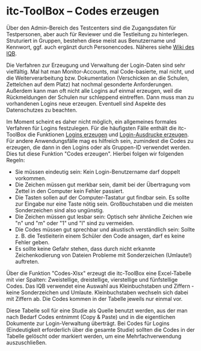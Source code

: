 ﻿# itc-ToolBox – Codes erzeugen
Über den Admin-Bereich des Testcenters sind die Zugangsdaten für Testpersonen, aber auch für Reviewer und die Testleitung zu hinterlegen. Struturiert in Gruppen, bestehen diese meist aus Benutzername und Kennwort, ggf. auch ergänzt durch Personencodes. Näheres siehe [Wiki des IQB](https://github.com/iqb-berlin/iqb-berlin.github.io/wiki/2.4-Testinhalte-hochladen).

Die Verfahren zur Erzeugung und Verwaltung der Login-Daten sind sehr vielfältig. Mal hat man Monitor-Accounts, mal Code-basierte, mal nicht, und die Weiterverarbeitung bzw. Dokumentation (Verschicken an die Schulen, Zettelchen auf dem Platz) hat nochmal gesonderte Anforderungen. Außerdem kann man oft nicht alle Logins auf einmal erzeugen, weil die Rückmeldungen der Schulen nur schleppend eintreffen. Dann muss man zu vorhandenen Logins neue erzeugen. Eventuell sind Aspekte des Datenschutzes zu beachten.

Im Moment scheint es daher nicht möglich, ein allgemeines formales Verfahren für Logins festzulegen. Für die häufigsten Fälle enthält die itc-ToolBox die Funktionen [Logins erzeugen](/docs/manual-logins-template.md) und [Login-Ausdrucke erzeugen](/docs/manual-logins-docx.md). Für andere Anwendungsfälle  mag es hilfreich sein, zumindest die Codes zu erzeugen, die dann in den Logins oder als Gruppen-ID verwendet werden. Dies tut diese Funktion "Codes erzeugen". Hierbei folgen wir folgenden Regeln:
* Sie müssen eindeutig sein: Kein Login-Benutzername darf doppelt vorkommen.
* Die Zeichen müssen gut merkbar sein, damit bei der Übertragung vom Zettel in den Computer kein Fehler passiert.
* Die Tasten sollen auf der Computer-Tastatur gut findbar sein. Es sollte zur Eingabe nur eine Taste nötig sein. Großbuchstaben und die meisten Sonderzeichen sind also ungünstig.
* Die Zeichen müssen gut lesbar sein: Optisch sehr ähnliche Zeichen wie "n" und "m" oder "1" und "l" sind zu vermeiden.
* Die Codes müssen gut sprechbar und akustisch verständlich sein: Sollte z. B. die Testleiterin einem Schüler den Code ansagen, darf es keine Fehler geben.
* Es sollte keine Gefahr stehen, dass durch nicht erkannte Zeichenkodierung von Dateien Probleme mit Sonderzeichen (Umlaute!) auftreten.

Über die Funktion "Codes-Xlsx" erzeugt die itc-ToolBox eine Excel-Tabelle mit vier Spalten: Zweistellige, dreistellige, vierstellige und fünfstellige Codes. Das IQB verwendet eine Auswahl aus Kleinbuchstaben und Ziffern - keine Sonderzeichen und Umlaute. Kleinbuchstaben wechseln sich dabei mit Ziffern ab. Die Codes kommen in der Tabelle jeweils nur einmal vor.

Diese Tabelle soll für eine Studie als Quelle benutzt werden, aus der man nach Bedarf Codes entnimmt (Copy & Paste) und in die eigentlichen Dokumente zur Login-Verwaltung überträgt. Bei Codes für Logins (Eindeutigkeit erforderlich über die gesamte Studie) sollten die Codes in der Tabelle gelöscht oder markiert werden, um eine Mehrfachverwendung auszuschließen.